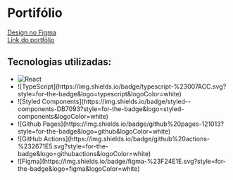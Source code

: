 <h1>Portifólio</h1>
<a href="https://www.figma.com/file/Wsje3y1wqyITcDaPrj5tyr/Portifolio?type=design&node-id=0%3A1&mode=design&t=zOmPJd4tTdxdAlL3-1">Design no Figma</a>
<br/>
<a href="https://fe-liphis.com.br/">Link do portfólio</a>

<h2>Tecnologias utilizadas:</h2>
<ul>
  <li><img href="https://img.shields.io/badge/react-%2320232a.svg?style=for-the-badge&logo=react&logoColor=%2361DAFB" alt="React"/></li>
  <li>![TypeScript](https://img.shields.io/badge/typescript-%23007ACC.svg?style=for-the-badge&logo=typescript&logoColor=white)</li>
  <li>![Styled Components](https://img.shields.io/badge/styled--components-DB7093?style=for-the-badge&logo=styled-components&logoColor=white)</li>
  <li>![Github Pages](https://img.shields.io/badge/github%20pages-121013?style=for-the-badge&logo=github&logoColor=white)</li>
  <li>![GitHub Actions](https://img.shields.io/badge/github%20actions-%232671E5.svg?style=for-the-badge&logo=githubactions&logoColor=white)</li>
  <li>![Figma](https://img.shields.io/badge/figma-%23F24E1E.svg?style=for-the-badge&logo=figma&logoColor=white)</li>
</ul>
